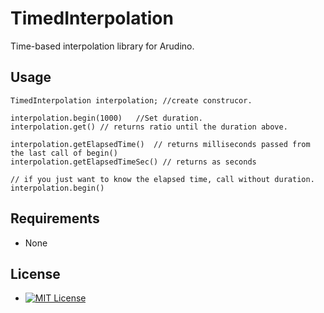 # TimedInterpolation
Time-based interpolation library for Arudino.

## Usage
```
TimedInterpolation interpolation; //create construcor.

interpolation.begin(1000)   //Set duration.
interpolation.get() // returns ratio until the duration above.

interpolation.getElapsedTime()  // returns milliseconds passed from the last call of begin()
interpolation.getElapsedTimeSec() // returns as seconds

// if you just want to know the elapsed time, call without duration.
interpolation.begin()   
```

## Requirements
- None

## License
- [![MIT License](http://img.shields.io/badge/license-MIT-blue.svg?style=flat)](LICENSE)